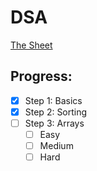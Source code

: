 # DSA
[The Sheet](https://takeuforward.org/strivers-a2z-dsa-course/strivers-a2z-dsa-course-sheet-2/)
## Progress:
- [x] Step 1: Basics
- [x] Step 2: Sorting
- [ ] Step 3: Arrays
	- [ ] Easy
	- [ ] Medium
	- [ ] Hard
